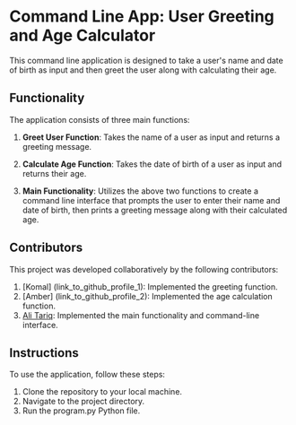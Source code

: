 # Command Line App: User Greeting and Age Calculator

This command line application is designed to take a user's name and date of birth as input and then greet the user along with calculating their age.

## Functionality

The application consists of three main functions:

1. **Greet User Function**: Takes the name of a user as input and returns a greeting message.

2. **Calculate Age Function**: Takes the date of birth of a user as input and returns their age.

3. **Main Functionality**: Utilizes the above two functions to create a command line interface that prompts the user to enter their name and date of birth, then prints a greeting message along with their calculated age.

## Contributors

This project was developed collaboratively by the following contributors:

1. [Komal] (link_to_github_profile_1): Implemented the greeting function.
2. [Amber] (link_to_github_profile_2): Implemented the age calculation function.
3. [Ali Tariq](github.com/alitariqdev): Implemented the main functionality and command-line interface.

## Instructions

To use the application, follow these steps:

1. Clone the repository to your local machine.
2. Navigate to the project directory.
3. Run the program.py Python file.

